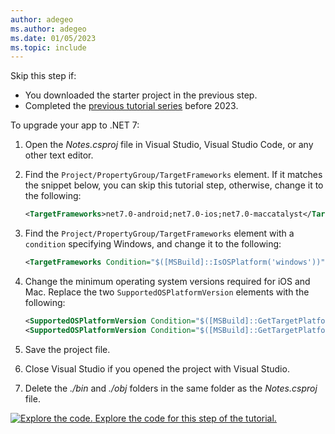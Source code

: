 ```yaml
---
author: adegeo
ms.author: adegeo
ms.date: 01/05/2023
ms.topic: include
---
```


Skip this step if:

- You downloaded the starter project in the previous step.
- Completed the [previous tutorial series](../../notes-app/index.yml) before 2023.

To upgrade your app to .NET 7:

01. Open the _Notes.csproj_ file in Visual Studio, Visual Studio Code, or any other text editor.
01. Find the `Project/PropertyGroup/TargetFrameworks` element. If it matches the snippet below, you can skip this tutorial step, otherwise, change it to the following:

    ```xml
    <TargetFrameworks>net7.0-android;net7.0-ios;net7.0-maccatalyst</TargetFrameworks>
    ```

01. Find the `Project/PropertyGroup/TargetFrameworks` element with a `condition` specifying Windows, and change it to the following:

    ```xml
    <TargetFrameworks Condition="$([MSBuild]::IsOSPlatform('windows'))">$(TargetFrameworks);net7.0-windows10.0.19041.0</TargetFrameworks>
    ```

01. Change the minimum operating system versions required for iOS and Mac. Replace the two `SupportedOSPlatformVersion` elements with the following:

    ```xml
    <SupportedOSPlatformVersion Condition="$([MSBuild]::GetTargetPlatformIdentifier('$(TargetFramework)')) == 'ios'">11.0</SupportedOSPlatformVersion>
    <SupportedOSPlatformVersion Condition="$([MSBuild]::GetTargetPlatformIdentifier('$(TargetFramework)')) == 'maccatalyst'">13.1</SupportedOSPlatformVersion>
    ```

01. Save the project file.
01. Close Visual Studio if you opened the project with Visual Studio.
01. Delete the _./bin_ and _./obj_ folders in the same folder as the _Notes.csproj_ file.

[![Explore the code.](~/media/code-sample.png) Explore the code for this step of the tutorial.](https://github.com/dotnet/maui-samples/tree/main/7.0/Tutorials/ConvertToMvvm/step1_upgrade)
